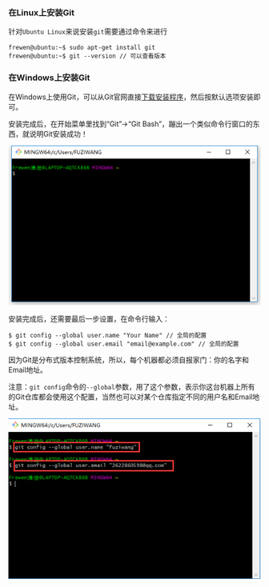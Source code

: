 ### 在Linux上安装Git

针对`Ubuntu Linux`来说安装`git`需要通过命令来进行

```shell
frewen@ubuntu:~$ sudo apt-get install git
frewen@ubuntu:~$ git --version // 可以查看版本
```

### 在Windows上安装Git

在Windows上使用Git，可以从Git官网直接[下载安装程序](https://git-scm.com/downloads)，然后按默认选项安装即可。

安装完成后，在开始菜单里找到“Git”->“Git Bash”，蹦出一个类似命令行窗口的东西，就说明Git安装成功！

![](images/06.png)

安装完成后，还需要最后一步设置，在命令行输入：

```git
$ git config --global user.name "Your Name" // 全局的配置
$ git config --global user.email "email@example.com" // 全局的配置
```

因为Git是分布式版本控制系统，所以，每个机器都必须自报家门：你的名字和Email地址。

注意：`git config`命令的`--global`参数，用了这个参数，表示你这台机器上所有的Git仓库都会使用这个配置，当然也可以对某个仓库指定不同的用户名和Email地址。

![](images/07.png)

